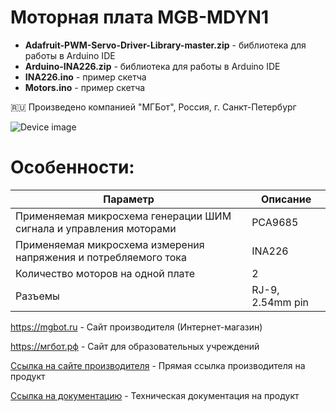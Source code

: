 # Моторная плата MGB-MDYN1 

- **Adafruit-PWM-Servo-Driver-Library-master.zip** - библиотека для работы в Arduino IDE
- **Arduino-INA226.zip** - библиотека для работы в Arduino IDE
- **INA226.ino** - пример скетча
- **Motors.ino** - пример скетча

🇷🇺 Произведено компанией "МГБот", Россия, г. Санкт-Петербург

![Device image](https://books.mgbot.ru/images/MGB-MDYN1.PNG)

# Особенности:

| Параметр    | Описание |
| ----------- | -----------|
| Применяемая микросхема генерации ШИМ сигнала и управления моторами   | PCA9685|
| Применяемая микросхема измерения напряжения и потребляемого тока| INA226 |
| Количество моторов на одной плате     | 2|
| Разъемы     | RJ-9, 2.54mm pin|

https://mgbot.ru  - Сайт производителя (Интернет-магазин)

https://мгбот.рф  - Сайт для образовательных учреждений

[Ссылка на сайте производителя](https://mgbot.ru/catalog/uchebnaya_robototekhnika/nabor_dinamika_start_m1/) - Прямая ссылка производителя на продукт

[Ссылка на документацию](https://books.mgbot.ru/devices/MGB-MDYN1.pdf) - Техническая документация на продукт